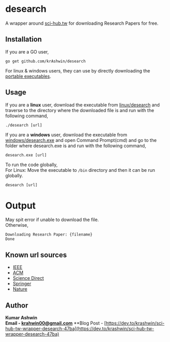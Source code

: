 # desearch
A wrapper around [sci-hub.tw](https://sci-hub.tw) for downloading Research Papers for free.

## Installation
If you are a GO user, 
```shell
go get github.com/krAshwin/desearch
```
For linux & windows users, they can use by directly downloading the [portable executables](https://github.com/krAshwin/desearch/releases). 

## Usage
If you are a **linux** user, download the executable from [linux/desearch](https://github.com/krAshwin/desearch/releases/download/v2.1_linux/desearch) and traverse to the directory where the downloaded file is and run with the following command,
```shell
./desearch [url]
```

If you are a **windows** user, download the executable from [windows/desearch.exe](https://github.com/krAshwin/desearch/releases/download/v2.1_windows/desearch.exe) and open Command Prompt(cmd) and go to the folder where desearch.exe is and run with the following command,
```cmd
desearch.exe [url]
```

To run the code globally, <br>
For Linux: Move the executable to `/bin` directory and then it can be run globally.
```shell
desearch [url]
```

# Output
May spit error if unable to download the file.<br>
Otherwise, 
```shell
Downloading Research Paper: {filename}
Done
```

## Known url sources
- [IEEE](https://ieeexplore.ieee.org/Xplore/)
- [ACM](https://dl.acm.org/)
- [Science Direct](https://www.sciencedirect.com/)
- [Springer](https://www.springer.com/in)
- [Nature](https://www.nature.com)

## Author
**Kumar Ashwin** <br>
**Email - krahwin00@gmail.com**
**Blog Post - [https://dev.to/krashwin/sci-hub-tw-wrapper-desearch-47ba](https://dev.to/krashwin/sci-hub-tw-wrapper-desearch-47ba)
